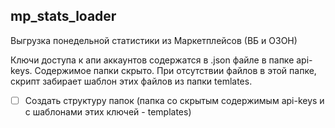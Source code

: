 ## mp_stats_loader
Выгрузка понедельной статистики из Маркетплейсов (ВБ и ОЗОН)

Ключи доступа к апи аккаунтов содержатся в .json файле в папке api-keys. Содержимое папки скрыто. При отсутствии файлов в этой папке, скрипт забирает шаблон этих файлов из папки temlates.

- [ ] Создать структуру папок (папка со скрытым содержимым api-keys и с шаблонами этих ключей - templates)
